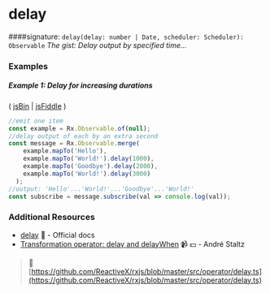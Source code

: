 # delay
####signature: `delay(delay: number | Date, scheduler: Scheduler): Observable`
*The gist: Delay output by specified time...*


### Examples

##### Example 1: Delay for increasing durations

( [jsBin](http://jsbin.com/zebatixije/1/edit?js,console) | [jsFiddle](https://jsfiddle.net/btroncone/1kxtzcu6/) )

```js
//emit one item
const example = Rx.Observable.of(null);
//delay output of each by an extra second
const message = Rx.Observable.merge(
    example.mapTo('Hello'),
    example.mapTo('World!').delay(1000),
    example.mapTo('Goodbye').delay(2000),
    example.mapTo('World!').delay(3000)
  );
//output: 'Hello'...'World!'...'Goodbye'...'World!'
const subscribe = message.subscribe(val => console.log(val));
```


### Additional Resources
* [delay](http://reactivex.io/rxjs/class/es6/Observable.js~Observable.html#instance-method-delay) :newspaper: - Official docs
* [Transformation operator: delay and delayWhen](https://egghead.io/lessons/rxjs-transformation-operators-delay-and-delaywhen?course=rxjs-beyond-the-basics-operators-in-depth) :video_camera: :dollar: - André Staltz


> :file_folder: [https://github.com/ReactiveX/rxjs/blob/master/src/operator/delay.ts](https://github.com/ReactiveX/rxjs/blob/master/src/operator/delay.ts)